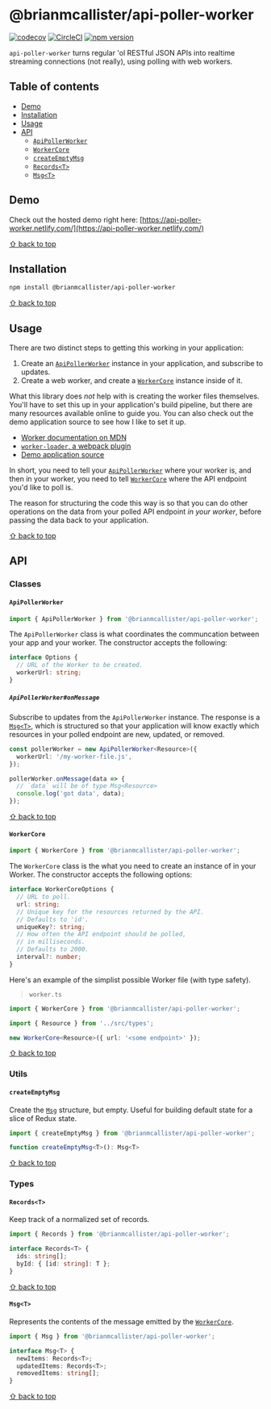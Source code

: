 # @brianmcallister/api-poller-worker

[![codecov](https://codecov.io/gh/brianmcallister/api-poller-worker/branch/master/graph/badge.svg)](https://codecov.io/gh/brianmcallister/api-poller-worker) [![CircleCI](https://circleci.com/gh/brianmcallister/api-poller-worker.svg?style=svg)](https://circleci.com/gh/brianmcallister/api-poller-worker) [![npm version](https://badge.fury.io/js/%40brianmcallister%2Fapi-poller-worker.svg)](https://badge.fury.io/js/%40brianmcallister%2Fapi-poller-worker)

`api-poller-worker` turns regular 'ol RESTful JSON APIs into realtime streaming connections (not really), using polling with web workers.

## Table of contents

- [Demo](#demo)
- [Installation](#installation)
- [Usage](#usage)
- [API](#api)
  - [`ApiPollerWorker`](#apipollerworker)
  - [`WorkerCore`](#workercore)
  - [`createEmptyMsg`](#createemptymsg)
  - [`Records<T>`](#recordst)
  - [`Msg<T>`](#msgt)

## Demo

Check out the hosted demo right here: [https://api-poller-worker.netlify.com/](https://api-poller-worker.netlify.com/)

[⇧ back to top](#table-of-contents)

## Installation

```sh
npm install @brianmcallister/api-poller-worker
```

[⇧ back to top](#table-of-contents)

## Usage

There are two distinct steps to getting this working in your application:

1. Create an [`ApiPollerWorker`](#apipollerworker) instance in your application, and subscribe to updates.
2. Create a web worker, and create a [`WorkerCore`](#workercore) instance inside of it.

What this library does _not_ help with is creating the worker files themselves. You'll have to set this up in your application's build pipeline, but there are many resources available online to guide you. You can also check out the demo application source to see how I like to set it up.

- [Worker documentation on MDN](https://developer.mozilla.org/en-US/docs/Web/API/Worker)
- [`worker-loader`, a webpack plugin](https://github.com/webpack-contrib/worker-loader)
- [Demo application source](https://github.com/brianmcallister/api-poller-worker/tree/master/demo)

In short, you need to tell your [`ApiPollerWorker`](#apipollerworker) where your worker is, and then in your worker, you need to tell [`WorkerCore`](#workercore) where the API endpoint you'd like to poll is.

The reason for structuring the code this way is so that you can do other operations on the data from your polled API endpoint _in your worker_, before passing the data back to your application.

[⇧ back to top](#table-of-contents)

## API

### Classes

#### `ApiPollerWorker`

```ts
import { ApiPollerWorker } from '@brianmcallister/api-poller-worker';
```

The `ApiPollerWorker` class is what coordinates the communcation between
your app and your worker. The constructor accepts the following:

```ts
interface Options {
  // URL of the Worker to be created.
  workerUrl: string;
}
```

##### `ApiPollerWorker#onMessage`

Subscribe to updates from the `ApiPollerWorker` instance. The response is a [`Msg<T>`](#msgt), which is structured so that your application will know exactly which resources in your polled endpoint are new, updated, or removed.

```ts
const pollerWorker = new ApiPollerWorker<Resource>({
  workerUrl: '/my-worker-file.js',
});

pollerWorker.onMessage(data => {
  // `data` will be of type Msg<Resource>
  console.log('got data', data);
});
```

[⇧ back to top](#table-of-contents)

#### `WorkerCore`

```ts
import { WorkerCore } from '@brianmcallister/api-poller-worker';
```

The `WorkerCore` class is the what you need to create an instance of in your Worker. The constructor accepts the following options:

```ts
interface WorkerCoreOptions {
  // URL to poll.
  url: string;
  // Unique key for the resources returned by the API.
  // Defaults to 'id'.
  uniqueKey?: string;
  // How often the API endpoint should be polled,
  // in milliseconds.
  // Defaults to 2000.
  interval?: number;
}
```

Here's an example of the simplist possible Worker file (with type safety).

> `worker.ts`

```ts
import { WorkerCore } from '@brianmcallister/api-poller-worker';

import { Resource } from '../src/types';

new WorkerCore<Resource>({ url: '<some endpoint>' });
```

[⇧ back to top](#table-of-contents)

### Utils

#### `createEmptyMsg`

Create the [`Msg`](#msg) structure, but empty. Useful for building default state for a slice of Redux state.

```ts
import { createEmptyMsg } from '@brianmcallister/api-poller-worker';
```

```ts
function createEmptyMsg<T>(): Msg<T>
```

[⇧ back to top](#table-of-contents)

### Types

#### `Records<T>`

Keep track of a normalized set of records.

```ts
import { Records } from '@brianmcallister/api-poller-worker';
```

```ts
interface Records<T> {
  ids: string[];
  byId: { [id: string]: T };
}
```

[⇧ back to top](#table-of-contents)

#### `Msg<T>`

Represents the contents of the message emitted by the [`WorkerCore`](#workercore).

```ts
import { Msg } from '@brianmcallister/api-poller-worker';
```

```ts
interface Msg<T> {
  newItems: Records<T>;
  updatedItems: Records<T>;
  removedItems: string[];
}
```

[⇧ back to top](#table-of-contents)
